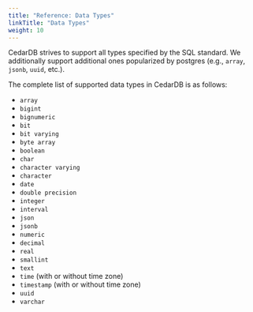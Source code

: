 ```yaml
---
title: "Reference: Data Types"
linkTitle: "Data Types"
weight: 10
---
```


CedarDB strives to support all types specified by the SQL standard.
We additionally support additional ones popularized by postgres (e.g., `array`, `jsonb`, `uuid`, etc.).

The complete list of supported data types in CedarDB is as follows:

* `array`
* `bigint`
* `bignumeric`
* `bit`
* `bit varying`
* `byte array`
* `boolean`
* `char`
* `character varying`
* `character`
* `date`
* `double precision`
* `integer`
* `interval`
* `json`
* `jsonb`
* `numeric`
* `decimal`
* `real`
* `smallint`
* `text`
* `time` (with or without time zone)
* `timestamp` (with or without time zone)
* `uuid`
* `varchar`
